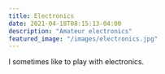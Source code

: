 ```yaml
---
title: Electronics
date: 2021-04-18T08:15:13-04:00
description: "Amateur electronics"
featured_image: "/images/electronics.jpg"
---
```


I sometimes like to play with electronics.

